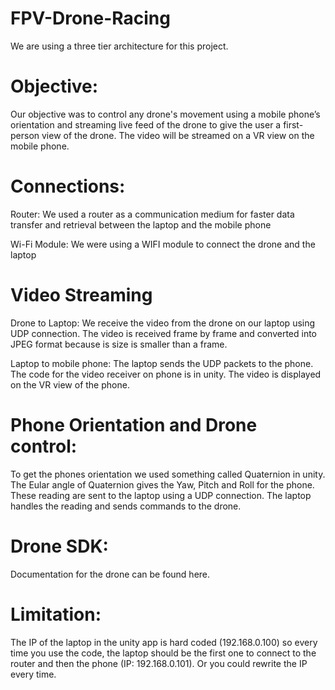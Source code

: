 # FPV-Drone-Racing
We are using a three tier architecture for this project.  

# Objective: 
Our objective was to control any drone's movement using a mobile phone’s orientation and streaming live feed of the drone to give the user a first-person view of the drone. The video will be streamed on a VR view on the mobile phone. 

 

# Connections: 
Router: 
We used a router as a communication medium for faster data transfer and retrieval between the laptop and the mobile phone 

Wi-Fi Module:
We were using a WIFI module to connect the drone and the laptop 

 

# Video Streaming 
Drone to Laptop: 
We receive the video from the drone on our laptop using UDP connection. The video is received frame by frame and converted into JPEG format because is size is smaller than a frame. 

Laptop to mobile phone: 
The laptop sends the UDP packets to the phone. The code for the video receiver on phone is in unity. The video is displayed on the VR view of the phone. 

 

# Phone Orientation and Drone control: 
To get the phones orientation we used something called Quaternion in unity. The Eular angle of Quaternion gives the Yaw, Pitch and Roll for the phone. These reading are sent to the laptop using a UDP connection. The laptop handles the reading and sends commands to the drone. 

# Drone SDK: 
Documentation for the drone can be found here.  


# Limitation: 
The IP of the laptop in the unity app is hard coded (192.168.0.100) so every time you use the code, the laptop should be the first one to connect to the router and then the phone (IP: 192.168.0.101). Or you could rewrite the IP every time. 
